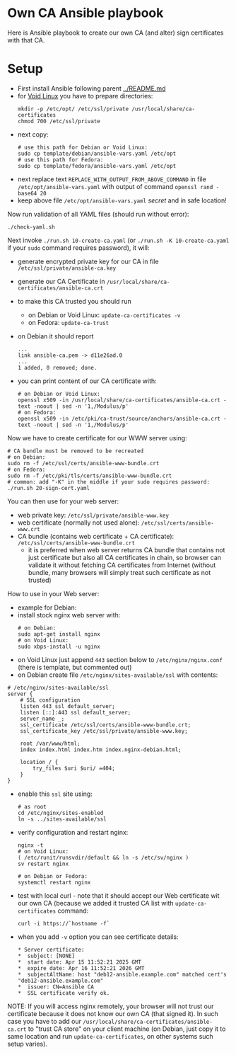 # Own CA Ansible playbook

Here is Ansible playbook to create our own CA (and alter) sign certificates with that CA.

# Setup

- First install Ansible following parent [../README.md](../README.md)
- for [Void Linux](https://voidlinux.org/) you have to prepare directories:
  ```shell
  mkdir -p /etc/opt/ /etc/ssl/private /usr/local/share/ca-certificates
  chmod 700 /etc/ssl/private
  ```
- next copy:
  ```shell
  # use this path for Debian or Void Linux:
  sudo cp template/debian/ansible-vars.yaml /etc/opt
  # use this path for Fedora:
  sudo cp template/fedora/ansible-vars.yaml /etc/opt
  ```
- next replace text `REPLACE_WITH_OUTPUT_FROM_ABOVE_COMMAND` in file `/etc/opt/ansible-vars.yaml`
  with output of command `openssl rand -base64 20`
- keep above file `/etc/opt/ansible-vars.yaml` *secret* and in safe location!

Now run validation of all YAML files (should run without error):
```shell
./check-yaml.sh
```

Next invoke `./run.sh 10-create-ca.yaml` (or `./run.sh -K 10-create-ca.yaml` if
your `sudo` command requires password), it will:
- generate encrypted private key for our CA in file `/etc/ssl/private/ansible-ca.key`
- generate our CA Certificate in `/usr/local/share/ca-certificates/ansible-ca.crt`
- to make this CA trusted you should run
  - on Debian or Void Linux:  `update-ca-certificates -v`
  - on Fedora: `update-ca-trust`
- on Debian it should report

  ```
  ...
  link ansible-ca.pem -> d11e26ad.0
  ...
  1 added, 0 removed; done.
  ```
- you can print content of our CA certificate with:

  ```shell
  # on Debian or Void Linux:
  openssl x509 -in /usr/local/share/ca-certificates/ansible-ca.crt -text -noout | sed -n '1,/Modulus/p'
  # on Fedora:
  openssl x509 -in /etc/pki/ca-trust/source/anchors/ansible-ca.crt -text -noout | sed -n '1,/Modulus/p'
  ```

Now we have to create certificate for our WWW server using:
```shell
# CA bundle must be removed to be recreated
# on Debian:
sudo rm -f /etc/ssl/certs/ansible-www-bundle.crt
# on Fedora:
sudo rm -f /etc/pki/tls/certs/ansible-www-bundle.crt
# common: add "-K" in the middle if your sudo requires password:
./run.sh 20-sign-cert.yaml
```

You can then use for your web server:
- web private key:  `/etc/ssl/private/ansible-www.key`
- web certificate (normally not used alone): `/etc/ssl/certs/ansible-www.crt`
- CA bundle (contains web certificate + CA certificate): `/etc/ssl/certs/ansible-www-bundle.crt`
  - it is preferred when web server returns CA bundle that contains not just
    certificate but also all CA certificates in chain, so browser can validate
    it without fetching CA certificates from Internet (without bundle, many browsers
    will simply treat such certificate as not trusted)

How to use in your Web server:
- example for Debian:
- install stock nginx web server with:
  ```shell
  # on Debian:
  sudo apt-get install nginx
  # on Void Linux:
  sudo xbps-install -u nginx
  ```
- on Void Linux just append `443` section below to `/etc/nginx/nginx.conf`
  (there is template, but commented out)
- on Debian create file `/etc/nginx/sites-available/ssl` with contents:

```nginx
# /etc/nginx/sites-available/ssl
server {
	# SSL configuration
	listen 443 ssl default_server;
	listen [::]:443 ssl default_server;
	server_name _;
	ssl_certificate /etc/ssl/certs/ansible-www-bundle.crt;
	ssl_certificate_key /etc/ssl/private/ansible-www.key;

	root /var/www/html;
	index index.html index.htm index.nginx-debian.html;

	location / {
		try_files $uri $uri/ =404;
	}
}
```

- enable this `ssl` site using:
  ```shell
  # as root
  cd /etc/nginx/sites-enabled
  ln -s ../sites-available/ssl
  ```
- verify configuration and restart nginx:
  ```shell
  nginx -t
  # on Void Linux:
  ( /etc/runit/runsvdir/default && ln -s /etc/sv/nginx )
  sv restart nginx
 
  # on Debian or Fedora:
  systemctl restart nginx
  ```
- test with local curl - note that it should accept our Web certificate wit our own CA (because
  we added it trusted CA list with `update-ca-certificates` command:
  ```shell
  curl -i https://`hostname -f`
  ```
- when you add `-v` option you can see certificate details:
  ```
  * Server certificate:
  *  subject: [NONE]
  *  start date: Apr 15 11:52:21 2025 GMT
  *  expire date: Apr 16 11:52:21 2026 GMT
  *  subjectAltName: host "deb12-ansible.example.com" matched cert's "deb12-ansible.example.com"
  *  issuer: CN=Ansible CA
  *  SSL certificate verify ok.
  ```

NOTE: If you will access nginx remotely, your browser will not trust our
certificate because it does not know our own CA (that signed it). In such case
you have to add our `/usr/local/share/ca-certificates/ansible-ca.crt` to "trust
CA store" on your client machine (on Debian, just copy it to same location and
run `update-ca-certificates`, on other systems such setup varies).

